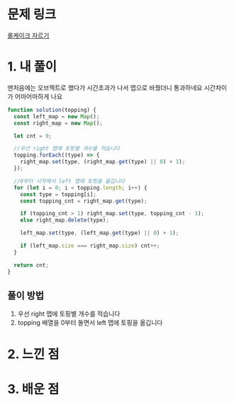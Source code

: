 # 문제 링크

[롤케이크 자르기](https://school.programmers.co.kr/learn/courses/30/lessons/132265)

# 1. 내 풀이

맨처음에는 오브젝트로 했다가 시간초과가 나서
맵으로 바꿨더니 통과하네요
시간차이가 어마어마하게 나요

```js
function solution(topping) {
  const left_map = new Map();
  const right_map = new Map();

  let cnt = 0;

  //우선 right 맵에 토핑별 개수를 적습니다
  topping.forEach((type) => {
    right_map.set(type, (right_map.get(type) || 0) + 1);
  });

  //0부터 시작해서 left 맵에 토핑을 옮깁니다
  for (let i = 0; i < topping.length; i++) {
    const type = topping[i];
    const topping_cnt = right_map.get(type);

    if (topping_cnt > 1) right_map.set(type, topping_cnt - 1);
    else right_map.delete(type);

    left_map.set(type, (left_map.get(type) || 0) + 1);

    if (left_map.size === right_map.size) cnt++;
  }

  return cnt;
}
```

## 풀이 방법

1. 우선 right 맵에 토핑별 개수를 적습니다
2. topping 배열을 0부터 돌면서 left 맵에 토핑을 옮깁니다

# 2. 느낀 점

# 3. 배운 점
